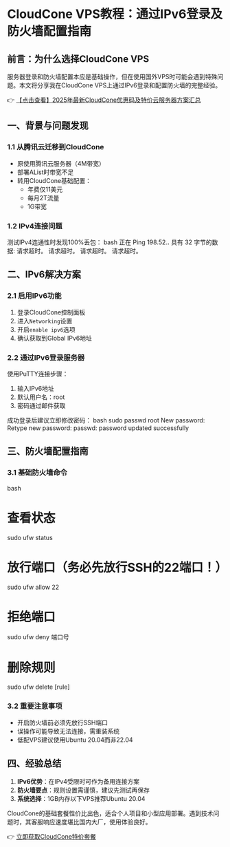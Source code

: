 # CloudCone VPS教程：通过IPv6登录及防火墙配置指南

## 前言：为什么选择CloudCone VPS

服务器登录和防火墙配置本应是基础操作，但在使用国外VPS时可能会遇到特殊问题。本文将分享我在CloudCone VPS上通过IPv6登录和配置防火墙的完整经验。

👉 [【点击查看】2025年最新CloudCone优惠码及特价云服务器方案汇总](https://bit.ly/Cloudcone)

## 一、背景与问题发现

### 1.1 从腾讯云迁移到CloudCone
- 原使用腾讯云服务器（4M带宽）
- 部署AList时带宽不足
- 转用CloudCone基础配置：
  - 年费仅11美元
  - 每月2T流量
  - 1G带宽

### 1.2 IPv4连接问题
测试IPv4连通性时发现100%丢包：
bash
正在 Ping 198.52.**.** 具有 32 字节的数据:
请求超时。
请求超时。
请求超时。
请求超时。

## 二、IPv6解决方案

### 2.1 启用IPv6功能
1. 登录CloudCone控制面板
2. 进入`Networking`设置
3. 开启`enable ipv6`选项
4. 确认获取到Global IPv6地址

### 2.2 通过IPv6登录服务器
使用PuTTY连接步骤：
1. 输入IPv6地址
2. 默认用户名：root
3. 密码通过邮件获取

成功登录后建议立即修改密码：
bash
sudo passwd root
New password:
Retype new password:
passwd: password updated successfully

## 三、防火墙配置指南

### 3.1 基础防火墙命令
bash
# 查看状态
sudo ufw status

# 放行端口（务必先放行SSH的22端口！）
sudo ufw allow 22

# 拒绝端口
sudo ufw deny 端口号

# 删除规则
sudo ufw delete [rule]

### 3.2 重要注意事项
- 开启防火墙前必须先放行SSH端口
- 误操作可能导致无法连接，需重装系统
- 低配VPS建议使用Ubuntu 20.04而非22.04

## 四、经验总结

1. **IPv6优势**：在IPv4受限时可作为备用连接方案
2. **防火墙要点**：规则设置需谨慎，建议先测试再保存
3. **系统选择**：1GB内存以下VPS推荐Ubuntu 20.04

CloudCone的基础套餐性价比出色，适合个人项目和小型应用部署。遇到技术问题时，其客服响应速度堪比国内大厂，使用体验良好。

👉 [立即获取CloudCone特价套餐](https://bit.ly/Cloudcone)